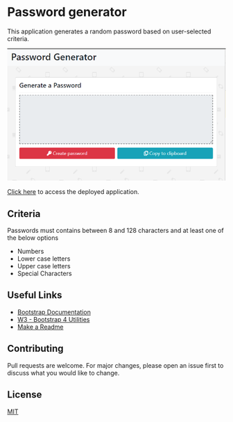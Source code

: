 # Password generator

   This application  generates a random password based on user-selected criteria.

   ![Password generator](https://github.com/tvolpatto/password-generator/blob/master/assets/screenshots/screen.PNG)

   
   [Click here](https://tvolpatto.github.io/password-generator/) to access the deployed application.


## Criteria

   Passwords must contains between 8 and 128 characters and at least one of the below options
   
   * Numbers
   * Lower case letters
   * Upper case letters
   * Special Characters


## Useful Links 

   * [Bootstrap Documentation](https://getbootstrap.com/docs/4.3/getting-started/introduction/)
   * [W3 - Bootstrap 4 Utilities](https://www.w3schools.com/bootstrap4/bootstrap_utilities.asp)
   * [Make a Readme](https://www.makeareadme.com/)

## Contributing

   Pull requests are welcome. For major changes, please open an issue first to discuss what you would like to change.


## License
   
   [MIT](https://choosealicense.com/licenses/mit/)